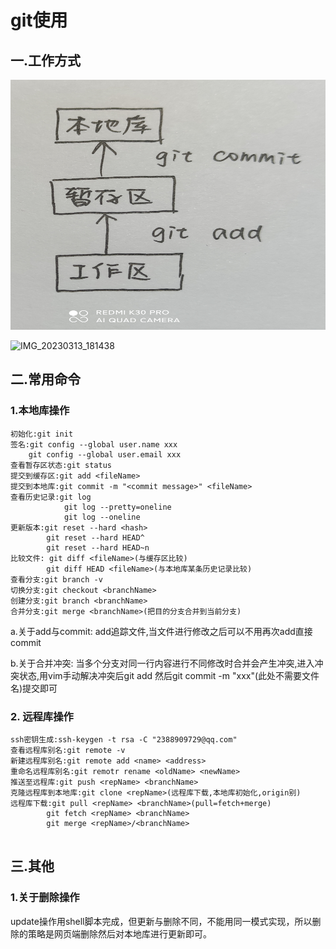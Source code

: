 # git使用

## 一.工作方式

<img src="git使用.assets/IMG_20230313_181424-1678703072525-2.jpg" width="800" height="400" alt="IMG_20230313_181424"  />

![IMG_20230313_181438](git使用.assets/IMG_20230313_181438.jpg)

## 二.常用命令

### 1.本地库操作

```
初始化:git init
签名:git config --global user.name xxx
	git config --global user.email xxx
查看暂存区状态:git status
提交到缓存区:git add <fileName>
提交到本地库:git commit -m "<commit message>" <fileName>
查看历史记录:git log
			git log --pretty=oneline
			git log --oneline
更新版本:git reset --hard <hash>
		git reset --hard HEAD^
		git reset --hard HEAD~n
比较文件: git diff <fileName>(与缓存区比较)
		git diff HEAD <fileName>(与本地库某条历史记录比较)
查看分支:git branch -v
切换分支:git checkout <branchName>
创建分支:git branch <branchName>
合并分支:git merge <branchName>(把目的分支合并到当前分支)
```

a.关于add与commit:	add追踪文件,当文件进行修改之后可以不用再次add直接commit

b.关于合并冲突:	当多个分支对同一行内容进行不同修改时合并会产生冲突,进入冲突状态,用vim手动解决冲突后git add <fileName>然后git commit -m "xxx"(此处不需要文件名)提交即可

### 2. 远程库操作

```
ssh密钥生成:ssh-keygen -t rsa -C "2388909729@qq.com"
查看远程库别名:git remote -v
新建远程库别名:git remote add <name> <address>
重命名远程库别名:git remotr rename <oldName> <newName>
推送至远程库:git push <repName> <branchName>
克隆远程库到本地库:git clone <repName>(远程库下载,本地库初始化,origin别)
远程库下载:git pull <repName> <branchName>(pull=fetch+merge)
		git fetch <repName> <branchName>
		git merge <repName>/<branchName>
		
```

## 三.其他

### 1.关于删除操作

update操作用shell脚本完成，但更新与删除不同，不能用同一模式实现，所以删除的策略是网页端删除然后对本地库进行更新即可。
